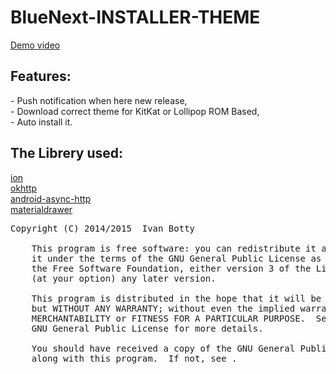 # BlueNext-INSTALLER-THEME

<a href="https://www.youtube.com/watch?v=DbluuvtUf8w">Demo video</a>

<h2><strong>Features:</strong></h2>
<a>- Push notification when here new release,</a><br>
<a>- Download correct theme for KitKat or Lollipop ROM Based,</a><br>
<a>- Auto install it.</a><br>


<h2><strong>The Librery used:</strong></h2>
<a href="https://github.com/koush/ion">ion</a><br>
<a href="https://github.com/square/okhttp">okhttp</a><br>
<a href="https://github.com/loopj/android-async-http">android-async-http</a><br>
<a href="https://github.com/mikepenz/MaterialDrawer">materialdrawer</a><br>

<pre>Copyright (C) 2014/2015  Ivan Botty

    This program is free software: you can redistribute it and/or modify
    it under the terms of the GNU General Public License as published by
    the Free Software Foundation, either version 3 of the License, or
    (at your option) any later version.

    This program is distributed in the hope that it will be useful,
    but WITHOUT ANY WARRANTY; without even the implied warranty of
    MERCHANTABILITY or FITNESS FOR A PARTICULAR PURPOSE.  See the
    GNU General Public License for more details.

    You should have received a copy of the GNU General Public License
    along with this program.  If not, see <http://www.gnu.org/licenses/>.
</pre>
